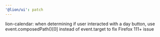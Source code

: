 ```yaml
---
'@lion/ui': patch
---
```


lion-calendar: when determining if user interacted with a day button, use event.composedPath()[0] instead of event.target to fix Firefox 111+ issue
